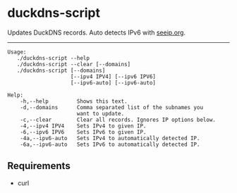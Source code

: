 # duckdns-script

Updates DuckDNS records. Auto detects IPv6
with [seeip.org](https://seeip.org/).

---

```
Usage:
   ./duckdns-script --help
   ./duckdns-script --clear [--domains]
   ./duckdns-script [--domains]
                    [--ipv4 IPV4] [--ipv6 IPV6]
                    [--ipv6-auto] [--ipv6-auto]

Help:
    -h,--help         Shows this text.
    -d,--domains      Comma separated list of the subnames you
                      want to update.
    -c,--clear        Clear all records. Ignores IP options below.
    -4,--ipv4 IPV4    Sets IPv4 to given IP.
    -6,--ipv6 IPV6    Sets IPv6 to given IP.
    -4a,--ipv6-auto   Sets IPv4 to automatically detected IP.
    -6a,--ipv6-auto   Sets IPv6 to automatically detected IP.
```

## Requirements

- curl
